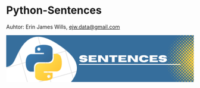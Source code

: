 # Python-Sentences  

Auhtor:  Erin James Wills, ejw.data@gmail.com   

![Sentences](./images/py-sentences.png)